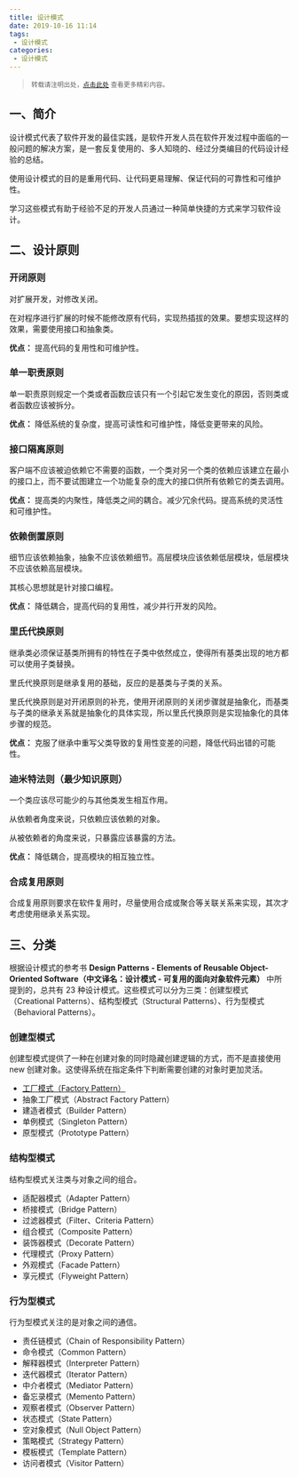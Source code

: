 ```yaml
---
title: 设计模式
date: 2019-10-16 11:14
tags:
 - 设计模式
categories:
 - 设计模式
---
```


> <small>转载请注明出处，[点击此处](https://shichaohui.github.io/) 查看更多精彩内容。</small>

## 一、简介

设计模式代表了软件开发的最佳实践，是软件开发人员在软件开发过程中面临的一般问题的解决方案，是一套反复使用的、多人知晓的、经过分类编目的代码设计经验的总结。

使用设计模式的目的是重用代码、让代码更易理解、保证代码的可靠性和可维护性。

学习这些模式有助于经验不足的开发人员通过一种简单快捷的方式来学习软件设计。

## 二、设计原则

### 开闭原则

对扩展开发，对修改关闭。

在对程序进行扩展的时候不能修改原有代码，实现热插拔的效果。要想实现这样的效果，需要使用接口和抽象类。

**优点：** 提高代码的复用性和可维护性。

### 单一职责原则

单一职责原则规定一个类或者函数应该只有一个引起它发生变化的原因，否则类或者函数应该被拆分。

**优点：** 降低系统的复杂度，提高可读性和可维护性，降低变更带来的风险。

### 接口隔离原则

客户端不应该被迫依赖它不需要的函数，一个类对另一个类的依赖应该建立在最小的接口上，而不要试图建立一个功能复杂的庞大的接口供所有依赖它的类去调用。

**优点：** 提高类的内聚性，降低类之间的耦合。减少冗余代码。提高系统的灵活性和可维护性。

### 依赖倒置原则

细节应该依赖抽象，抽象不应该依赖细节。高层模块应该依赖低层模块，低层模块不应该依赖高层模块。

其核心思想就是针对接口编程。

**优点：** 降低耦合，提高代码的复用性，减少并行开发的风险。

### 里氏代换原则

继承类必须保证基类所拥有的特性在子类中依然成立，使得所有基类出现的地方都可以使用子类替换。

里氏代换原则是继承复用的基础，反应的是基类与子类的关系。

里氏代换原则是对开闭原则的补充，使用开闭原则的关闭步骤就是抽象化，而基类与子类的继承关系就是抽象化的具体实现，所以里氏代换原则是实现抽象化的具体步骤的规范。

**优点：** 克服了继承中重写父类导致的复用性变差的问题，降低代码出错的可能性。

### 迪米特法则（最少知识原则）

一个类应该尽可能少的与其他类发生相互作用。

从依赖者角度来说，只依赖应该依赖的对象。

从被依赖者的角度来说，只暴露应该暴露的方法。

**优点：** 降低耦合，提高模块的相互独立性。

### 合成复用原则

合成复用原则要求在软件复用时，尽量使用合成或聚合等关联关系来实现，其次才考虑使用继承关系实现。

## 三、分类

根据设计模式的参考书 **Design Patterns - Elements of Reusable Object-Oriented Software（中文译名：设计模式 - 可复用的面向对象软件元素）** 中所提到的，总共有 23 种设计模式。这些模式可以分为三类：创建型模式（Creational Patterns）、结构型模式（Structural Patterns）、行为型模式（Behavioral Patterns）。

### 创建型模式

创建型模式提供了一种在创建对象的同时隐藏创建逻辑的方式，而不是直接使用 new 创建对象。这使得系统在指定条件下判断需要创建的对象时更加灵活。

* [工厂模式（Factory Pattern）](https://blog.csdn.net/u014165119/article/details/102590569)
* 抽象工厂模式（Abstract Factory Pattern）
* 建造者模式（Builder Pattern）
* 单例模式（Singleton Pattern）
* 原型模式（Prototype Pattern）

### 结构型模式

结构型模式关注类与对象之间的组合。

* 适配器模式（Adapter Pattern）
* 桥接模式（Bridge Pattern）
* 过滤器模式（Filter、Criteria Pattern）
* 组合模式（Composite Pattern）
* 装饰器模式（Decorate Pattern）
* 代理模式（Proxy Pattern）
* 外观模式（Facade Pattern）
* 享元模式（Flyweight Pattern）

### 行为型模式

行为型模式关注的是对象之间的通信。

* 责任链模式（Chain of Responsibility Pattern）
* 命令模式（Common Pattern）
* 解释器模式（Interpreter Pattern）
* 迭代器模式（Iterator Pattern）
* 中介者模式（Mediator Pattern）
* 备忘录模式（Memento Pattern）
* 观察者模式（Observer Pattern）
* 状态模式（State Pattern）
* 空对象模式（Null Object Pattern）
* 策略模式（Strategy Pattern）
* 模板模式（Template Pattern）
* 访问者模式（Visitor Pattern）